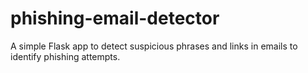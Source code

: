 # phishing-email-detector
A simple Flask app to detect suspicious phrases and links in emails to identify phishing attempts.
